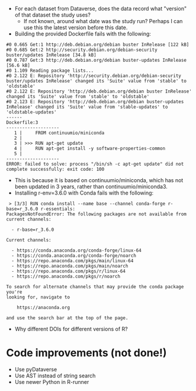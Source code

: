 - For each dataset from Dataverse, does the data record what "version" of that dataset the study uses?
  - If not known, around what date was the study run? Perhaps I can use this the latest version before this date.
- Building the provided Dockerfile fails with the following:
```
#0 0.665 Get:1 http://deb.debian.org/debian buster InRelease [122 kB]              
#0 0.685 Get:2 http://security.debian.org/debian-security buster/updates InRelease [34.8 kB]                                                                          
#0 0.787 Get:3 http://deb.debian.org/debian buster-updates InRelease [56.6 kB]     
#0 1.109 Reading package lists...
#0 2.122 E: Repository 'http://security.debian.org/debian-security buster/updates InRelease' changed its 'Suite' value from 'stable' to 'oldstable'
#0 2.122 E: Repository 'http://deb.debian.org/debian buster InRelease' changed its 'Suite' value from 'stable' to 'oldstable'
#0 2.123 E: Repository 'http://deb.debian.org/debian buster-updates InRelease' changed its 'Suite' value from 'stable-updates' to 'oldstable-updates'
------
Dockerfile:3
--------------------
   1 |     FROM continuumio/miniconda
   2 |     
   3 | >>> RUN apt-get update
   4 |     RUN apt-get install -y software-properties-common
   5 |     
--------------------
ERROR: failed to solve: process "/bin/sh -c apt-get update" did not complete successfully: exit code: 100
```
  - This is because it is based on continuumio/miniconda, which has not been updated in 3 years, rather than continuumio/miniconda3.
- Installing r-env=3.6.0 with Conda fails with the following:
```
 > [3/3] RUN conda install --name base --channel conda-forge r-base=r_3.6.0 r-essentials:                                                                               
PackagesNotFoundError: The following packages are not available from current channels:

  - r-base=r_3.6.0

Current channels:

  - https://conda.anaconda.org/conda-forge/linux-64
  - https://conda.anaconda.org/conda-forge/noarch
  - https://repo.anaconda.com/pkgs/main/linux-64
  - https://repo.anaconda.com/pkgs/main/noarch
  - https://repo.anaconda.com/pkgs/r/linux-64
  - https://repo.anaconda.com/pkgs/r/noarch

To search for alternate channels that may provide the conda package you're
looking for, navigate to

    https://anaconda.org

and use the search bar at the top of the page.
```
- Why different DOIs for different versions of R?

# Code improvements (not done!)
- Use pyDataverse
- Use AST instead of string search
- Use newer Python in R-runner
